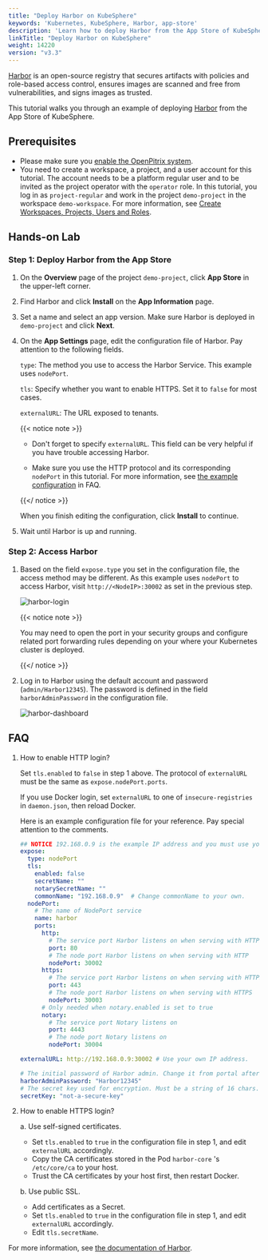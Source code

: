 ```yaml
---
title: "Deploy Harbor on KubeSphere"
keywords: 'Kubernetes, KubeSphere, Harbor, app-store'
description: 'Learn how to deploy Harbor from the App Store of KubeSphere and access its service.'
linkTitle: "Deploy Harbor on KubeSphere"
weight: 14220
version: "v3.3"
---
```

[Harbor](https://goharbor.io/) is an open-source registry that secures artifacts with policies and role-based access control, ensures images are scanned and free from vulnerabilities, and signs images as trusted.

This tutorial walks you through an example of deploying [Harbor](https://goharbor.io/) from the App Store of KubeSphere.

## Prerequisites

- Please make sure you [enable the OpenPitrix system](../../../pluggable-components/app-store/).
- You need to create a workspace, a project, and a user account for this tutorial. The account needs to be a platform regular user and to be invited as the project operator with the `operator` role. In this tutorial, you log in as `project-regular` and work in the project `demo-project` in the workspace `demo-workspace`. For more information, see [Create Workspaces, Projects, Users and Roles](../../../quick-start/create-workspace-and-project/).

## Hands-on Lab

### Step 1: Deploy Harbor from the App Store

1. On the **Overview** page of the project `demo-project`, click **App Store** in the upper-left corner.

2. Find Harbor and click **Install** on the **App Information** page.

3. Set a name and select an app version. Make sure Harbor is deployed in `demo-project` and click **Next**.

4. On the **App Settings** page, edit the configuration file of Harbor. Pay attention to the following fields.

   `type`: The method you use to access the Harbor Service. This example uses `nodePort`.

   `tls`: Specify whether you want to enable HTTPS. Set it to `false` for most cases.

   `externalURL`: The URL exposed to tenants.

   {{< notice note >}}

   - Don't forget to specify `externalURL`. This field can be very helpful if you have trouble accessing Harbor.

   - Make sure you use the HTTP protocol and its corresponding `nodePort` in this tutorial. For more information, see [the example configuration](#faq) in FAQ.

   {{</ notice >}} 

   When you finish editing the configuration, click **Install** to continue.

5. Wait until Harbor is up and running.

### Step 2: Access Harbor

1. Based on the field `expose.type` you set in the configuration file, the access method may be different. As this example uses `nodePort` to access Harbor, visit `http://<NodeIP>:30002` as set in the previous step.

   ![harbor-login](/images/docs/v3.x/appstore/built-in-apps/harbor-app/harbor-login.jpg)

   {{< notice note >}}

   You may need to open the port in your security groups and configure related port forwarding rules depending on your where your Kubernetes cluster is deployed.

   {{</ notice >}} 

2. Log in to Harbor using the default account and password (`admin/Harbor12345`). The password is defined in the field `harborAdminPassword` in the configuration file.

   ![harbor-dashboard](/images/docs/v3.x/appstore/built-in-apps/harbor-app/harbor-dashboard.jpg)

## FAQ

1. How to enable HTTP login?

   Set `tls.enabled` to `false` in step 1 above. The protocol of `externalURL` must be the same as `expose.nodePort.ports`.

   If you use Docker login, set `externalURL` to one of `insecure-registries` in `daemon.json`, then reload Docker.

   Here is an example configuration file for your reference. Pay special attention to the comments.

   ```yaml
   ## NOTICE 192.168.0.9 is the example IP address and you must use your own.
   expose:
     type: nodePort
     tls:
       enabled: false
       secretName: ""
       notarySecretName: ""
       commonName: "192.168.0.9"  # Change commonName to your own.
     nodePort:
       # The name of NodePort service
       name: harbor
       ports:
         http:
           # The service port Harbor listens on when serving with HTTP
           port: 80
           # The node port Harbor listens on when serving with HTTP
           nodePort: 30002
         https:
           # The service port Harbor listens on when serving with HTTPS
           port: 443
           # The node port Harbor listens on when serving with HTTPS
           nodePort: 30003
         # Only needed when notary.enabled is set to true
         notary:
           # The service port Notary listens on
           port: 4443
           # The node port Notary listens on
           nodePort: 30004
   
   externalURL: http://192.168.0.9:30002 # Use your own IP address.
   
   # The initial password of Harbor admin. Change it from portal after launching Harbor
   harborAdminPassword: "Harbor12345"
   # The secret key used for encryption. Must be a string of 16 chars.
   secretKey: "not-a-secure-key"
   ```

2. How to enable HTTPS login?

    a. Use self-signed certificates.
      * Set `tls.enabled` to `true` in the configuration file in step 1, and edit `externalURL` accordingly.
      * Copy the CA certificates stored in the Pod `harbor-core` \'s `/etc/core/ca` to your host.
      * Trust the CA certificates by your host first, then restart Docker.

    b. Use public SSL.
      * Add certificates as a Secret.
      * Set `tls.enabled` to `true` in the configuration file in step 1, and edit `externalURL` accordingly.
      * Edit `tls.secretName`.

For more information, see [the documentation of Harbor](https://goharbor.io/docs/2.1.0/).